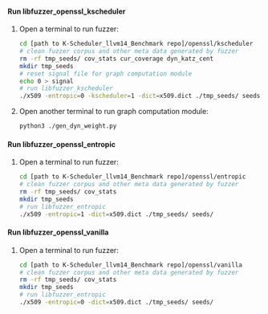 #### Run libfuzzer_openssl_kscheduler
1. Open a terminal to run fuzzer:
    ```sh
    cd [path to K-Scheduler_llvm14_Benchmark repo]/openssl/kscheduler 
    # clean fuzzer corpus and other meta data generated by fuzzer
    rm -rf tmp_seeds/ cov_stats cur_coverage dyn_katz_cent 
    mkdir tmp_seeds
    # reset signal file for graph computation module
    echo 0 > signal
    # run libfuzzer_kscheduler
    ./x509 -entropic=0 -kscheduler=1 -dict=x509.dict ./tmp_seeds/ seeds/
    ```
2. Open another terminal to run graph computation module:
    ```sh
    python3 ./gen_dyn_weight.py
    ```

#### Run libfuzzer_openssl_entropic
1. Open a terminal to run fuzzer:
    ```sh
    cd [path to K-Scheduler_llvm14_Benchmark repo]/openssl/entropic 
    # clean fuzzer corpus and other meta data generated by fuzzer
    rm -rf tmp_seeds/ cov_stats  
    mkdir tmp_seeds
    # run libfuzzer_entropic
    ./x509 -entropic=1 -dict=x509.dict ./tmp_seeds/ seeds/
    ```

#### Run libfuzzer_openssl_vanilla
1. Open a terminal to run fuzzer:
    ```sh
    cd [path to K-Scheduler_llvm14_Benchmark repo]/openssl/vanilla 
    # clean fuzzer corpus and other meta data generated by fuzzer
    rm -rf tmp_seeds/ cov_stats  
    mkdir tmp_seeds
    # run libfuzzer_entropic
    ./x509 -entropic=0 -dict=x509.dict ./tmp_seeds/ seeds/
    ```
